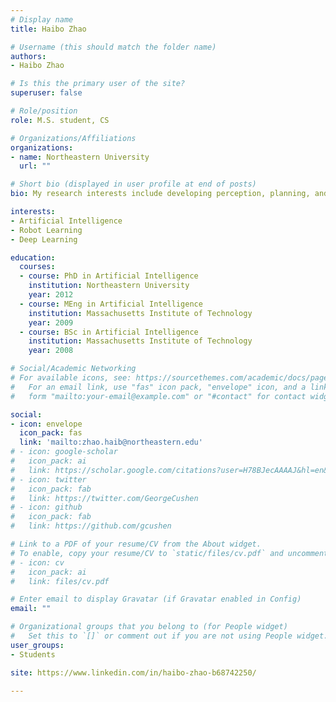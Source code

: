 ```yaml
---
# Display name
title: Haibo Zhao

# Username (this should match the folder name)
authors:
- Haibo Zhao

# Is this the primary user of the site?
superuser: false

# Role/position
role: M.S. student, CS

# Organizations/Affiliations
organizations:
- name: Northeastern University
  url: ""

# Short bio (displayed in user profile at end of posts)
bio: My research interests include developing perception, planning, and control algorithms for robotic manipulation in unstructured environments.

interests:
- Artificial Intelligence
- Robot Learning
- Deep Learning

education:
  courses:
  - course: PhD in Artificial Intelligence
    institution: Northeastern University
    year: 2012
  - course: MEng in Artificial Intelligence
    institution: Massachusetts Institute of Technology
    year: 2009
  - course: BSc in Artificial Intelligence
    institution: Massachusetts Institute of Technology
    year: 2008

# Social/Academic Networking
# For available icons, see: https://sourcethemes.com/academic/docs/page-builder/#icons
#   For an email link, use "fas" icon pack, "envelope" icon, and a link in the
#   form "mailto:your-email@example.com" or "#contact" for contact widget.

social:
- icon: envelope
  icon_pack: fas
  link: 'mailto:zhao.haib@northeastern.edu'
# - icon: google-scholar
#   icon_pack: ai
#   link: https://scholar.google.com/citations?user=H78BJecAAAAJ&hl=en&oi=ao
# - icon: twitter
#   icon_pack: fab
#   link: https://twitter.com/GeorgeCushen
# - icon: github
#   icon_pack: fab
#   link: https://github.com/gcushen

# Link to a PDF of your resume/CV from the About widget.
# To enable, copy your resume/CV to `static/files/cv.pdf` and uncomment the lines below.
# - icon: cv
#   icon_pack: ai
#   link: files/cv.pdf

# Enter email to display Gravatar (if Gravatar enabled in Config)
email: ""

# Organizational groups that you belong to (for People widget)
#   Set this to `[]` or comment out if you are not using People widget.
user_groups:
- Students

site: https://www.linkedin.com/in/haibo-zhao-b68742250/

---
```


<!-- <meta http-equiv = "refresh" content = " 0 ; url = https://bocehu.github.io"/> -->
